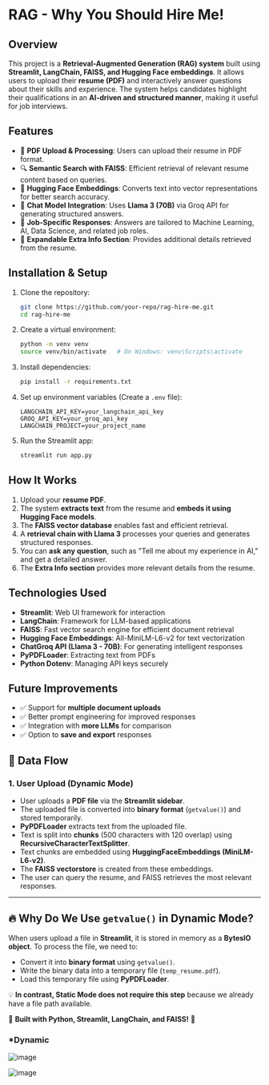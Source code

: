 # RAG - Why You Should Hire Me!

## Overview
This project is a **Retrieval-Augmented Generation (RAG) system** built using **Streamlit, LangChain, FAISS, and Hugging Face embeddings**. It allows users to upload their **resume (PDF)** and interactively answer questions about their skills and experience. The system helps candidates highlight their qualifications in an **AI-driven and structured manner**, making it useful for job interviews.

## Features
- 📄 **PDF Upload & Processing**: Users can upload their resume in PDF format.
- 🔍 **Semantic Search with FAISS**: Efficient retrieval of relevant resume content based on queries.
- 🧠 **Hugging Face Embeddings**: Converts text into vector representations for better search accuracy.
- 🤖 **Chat Model Integration**: Uses **Llama 3 (70B)** via Groq API for generating structured answers.
- 🎯 **Job-Specific Responses**: Answers are tailored to Machine Learning, AI, Data Science, and related job roles.
- 📜 **Expandable Extra Info Section**: Provides additional details retrieved from the resume.

## Installation & Setup
1. Clone the repository:
   ```bash
   git clone https://github.com/your-repo/rag-hire-me.git
   cd rag-hire-me
   ```
2. Create a virtual environment:
   ```bash
   python -m venv venv
   source venv/bin/activate   # On Windows: venv\Scripts\activate
   ```
3. Install dependencies:
   ```bash
   pip install -r requirements.txt
   ```
4. Set up environment variables (Create a `.env` file):
   ```
   LANGCHAIN_API_KEY=your_langchain_api_key
   GROQ_API_KEY=your_groq_api_key
   LANGCHAIN_PROJECT=your_project_name
   ```
5. Run the Streamlit app:
   ```bash
   streamlit run app.py
   ```

## How It Works
1. Upload your **resume PDF**.
2. The system **extracts text** from the resume and **embeds it using Hugging Face models**.
3. The **FAISS vector database** enables fast and efficient retrieval.
4. A **retrieval chain with Llama 3** processes your queries and generates structured responses.
5. You can **ask any question**, such as "Tell me about my experience in AI," and get a detailed answer.
6. The **Extra Info section** provides more relevant details from the resume.

## Technologies Used
- **Streamlit**: Web UI framework for interaction
- **LangChain**: Framework for LLM-based applications
- **FAISS**: Fast vector search engine for efficient document retrieval
- **Hugging Face Embeddings**: All-MiniLM-L6-v2 for text vectorization
- **ChatGroq API (Llama 3 - 70B)**: For generating intelligent responses
- **PyPDFLoader**: Extracting text from PDFs
- **Python Dotenv**: Managing API keys securely

## Future Improvements
- ✅ Support for **multiple document uploads**
- ✅ Better prompt engineering for improved responses
- ✅ Integration with **more LLMs** for comparison
- ✅ Option to **save and export** responses

## 📌 Data Flow

### **1. User Upload (Dynamic Mode)**
- User uploads a **PDF file** via the **Streamlit sidebar**.
- The uploaded file is converted into **binary format** (`getvalue()`) and stored temporarily.
- **PyPDFLoader** extracts text from the uploaded file.
- Text is split into **chunks** (500 characters with 120 overlap) using **RecursiveCharacterTextSplitter**.
- Text chunks are embedded using **HuggingFaceEmbeddings (MiniLM-L6-v2)**.
- The **FAISS vectorstore** is created from these embeddings.
- The user can query the resume, and FAISS retrieves the most relevant responses.


---

## 🔥 Why Do We Use `getvalue()` in Dynamic Mode?
When users upload a file in **Streamlit**, it is stored in memory as a **BytesIO object**. To process the file, we need to:
- Convert it into **binary format** using `getvalue()`.
- Write the binary data into a temporary file (`temp_resume.pdf`).
- Load this temporary file using **PyPDFLoader**.

💡 **In contrast, Static Mode does not require this step** because we already have a file path available.

🔹 **Built with Python, Streamlit, LangChain, and FAISS!** 🚀

### *Dynamic 
![image](https://github.com/user-attachments/assets/8e0eed5a-12c1-4cbf-b2cd-233f83768c4a)


![image](https://github.com/user-attachments/assets/c19a1191-317a-4b51-85fb-c7577e57e691)



